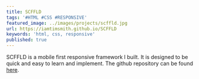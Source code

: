 ```yaml
---
title: SCFFLD
tags: '#HTML #CSS #RESPONSIVE'
featured_image: ../images/projects/scffld.jpg
url: https://iamtimsmith.github.io/SCFFLD
keywords: 'html, css, responsive'
published: true
---
```


SCFFLD is a mobile first responsive framework I built. It is designed to be quick and easy to learn and implement. The github repository can be found [here](https://github.com/iamtimsmith/SCFFLD).
